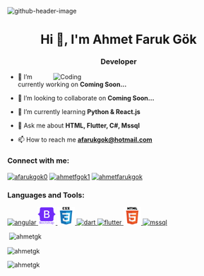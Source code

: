 ![github-header-image](https://user-images.githubusercontent.com/113933738/212384003-c62a9a00-3bc3-45ce-89d0-fe4eea1d0b97.png)
<h1 align="center">Hi 👋, I'm Ahmet Faruk Gök</h1>
<h3 align="center">Developer</h3>
<img align="right" alt="Coding" width="400" src="https://media3.giphy.com/media/qgQUggAC3Pfv687qPC/giphy.gif">

- 🔭 I’m currently working on **Coming Soon...**

- 👯 I’m looking to collaborate on **Coming Soon...**

- 🌱 I’m currently learning **Python & React.js**

- 💬 Ask me about **HTML, Flutter, C#, Mssql**

- 📫 How to reach me **afarukgok@hotmail.com**

<h3 align="left">Connect with me:</h3>
<p align="left">
<a href="https://twitter.com/afarukgok0" target="blank"><img align="center" src="https://raw.githubusercontent.com/rahuldkjain/github-profile-readme-generator/master/src/images/icons/Social/twitter.svg" alt="afarukgok0" height="30" width="40" /></a>
<a href="https://instagram.com/ahmetfgok1" target="blank"><img align="center" src="https://raw.githubusercontent.com/rahuldkjain/github-profile-readme-generator/master/src/images/icons/Social/instagram.svg" alt="ahmetfgok1" height="30" width="40" /></a>
<a href="[https://discord.gg/840322814962696274](https://www.linkedin.com/in/ahmet-faruk-g%C3%B6k-257131250?utm_source=share&utm_campaign=share_via&utm_content=profile&utm_medium=ios_app )" target="blank"><img align="center" src="https://raw.githubusercontent.com/rahuldkjain/github-profile-readme-generator/master/src/images/icons/Social/linkedin.svg" alt="ahmetfarukgok" height="30" width="40" /></a>
</p>

<h3 align="left">Languages and Tools:</h3>
<p align="left"> <a href="https://angular.io" target="_blank" rel="noreferrer"> <img src="https://angular.io/assets/images/logos/angular/angular.svg" alt="angular" width="40" height="40"/> </a> <a href="https://getbootstrap.com" target="_blank" rel="noreferrer"> <img src="https://raw.githubusercontent.com/devicons/devicon/master/icons/bootstrap/bootstrap-plain-wordmark.svg" alt="bootstrap" width="40" height="40"/> </a> <a href="https://www.w3schools.com/css/" target="_blank" rel="noreferrer"> <img src="https://raw.githubusercontent.com/devicons/devicon/master/icons/css3/css3-original-wordmark.svg" alt="css3" width="40" height="40"/> </a> <a href="https://dart.dev" target="_blank" rel="noreferrer"> <img src="https://www.vectorlogo.zone/logos/dartlang/dartlang-icon.svg" alt="dart" width="40" height="40"/> </a> <a href="https://flutter.dev" target="_blank" rel="noreferrer"> <img src="https://www.vectorlogo.zone/logos/flutterio/flutterio-icon.svg" alt="flutter" width="40" height="40"/> </a> <a href="https://www.w3.org/html/" target="_blank" rel="noreferrer"> <img src="https://raw.githubusercontent.com/devicons/devicon/master/icons/html5/html5-original-wordmark.svg" alt="html5" width="40" height="40"/> </a> <a href="https://www.microsoft.com/en-us/sql-server" target="_blank" rel="noreferrer"> <img src="https://www.svgrepo.com/show/303229/microsoft-sql-server-logo.svg" alt="mssql" width="40" height="40"/> </a> </p>

<p>&nbsp;<img align="center" src="https://github-readme-stats.vercel.app/api?username=ahmetgk&show_icons=true&locale=en" alt="ahmetgk" /></p>

<p><img align="center" src="https://github-readme-streak-stats.herokuapp.com/?user=ahmetgk&" alt="ahmetgk" /></p>

<p><img align="left" src="https://github-readme-stats.vercel.app/api/top-langs?username=ahmetgk&show_icons=true&locale=en&layout=compact" alt="ahmetgk" /></p>
